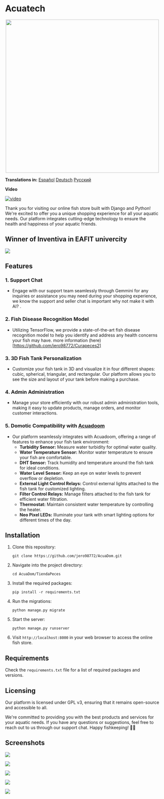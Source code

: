 # Acuatech

<p align="center"><img src="https://avatars.githubusercontent.com/u/147756061?s=400&u=97529d858fcada36803623812a49d96623e2133b&v=4" width="500" height="500"></p>

**Translations in:**
[Español](https://github.com/FICAARO/Acuatech/blob/main/docs/readme_es.md)
[Deutsch](https://github.com/FICAARO/Acuatech/blob/main/docs/readme_ge.md) 
[Русский](https://github.com/FICAARO/Acuatech/blob/main/docs/readme_ru.md)

**Video**

[![video](https://raw.githubusercontent.com/FICAARO/Acuatech/refs/heads/main/docs/screenshots/6.png)](
https://www.youtube.com/watch?v=YUgIStrgesU "Acuatech")


Thank you for visiting our online fish store built with Django and Python! We're excited to offer you a unique shopping experience for all your aquatic needs. Our platform integrates cutting-edge technology to ensure the health and happiness of your aquatic friends.

## Winner of Inventiva in EAFIT univercity

![](https://raw.githubusercontent.com/FICAARO/Acuatech/refs/heads/main/docs/screenshots/7.jpeg)

## Features

### 1. Support Chat
- Engage with our support team seamlessly through Gemmini for any inquiries or assistance you may need during your shopping experience, we know the support and seller chat is important why not make it with AI? .

### 2. Fish Disease Recognition Model
- Utilizing TensorFlow, we provide a state-of-the-art fish disease recognition model to help you identify and address any health concerns your fish may have. more information (here)[https://github.com/jero98772/Curapeces2]

### 3. 3D Fish Tank Personalization
- Customize your fish tank in 3D and visualize it in four different shapes: cubic, spherical, triangular, and rectangular. Our platform allows you to see the size and layout of your tank before making a purchase.

### 4. Admin Administration
- Manage your store efficiently with our robust admin administration tools, making it easy to update products, manage orders, and monitor customer interactions.

### 5. Domotic Compatibility with [Acuadoom](https://github.com/jero98772/AcuaDom)
- Our platform seamlessly integrates with Acuadoom, offering a range of features to enhance your fish tank environment:
  - **Turbidity Sensor:** Measure water turbidity for optimal water quality.
  - **Water Temperature Sensor:** Monitor water temperature to ensure your fish are comfortable.
  - **DHT Sensor:** Track humidity and temperature around the fish tank for ideal conditions.
  - **Water Level Sensor:** Keep an eye on water levels to prevent overflow or depletion.
  - **External Light Control Relays:** Control external lights attached to the fish tank for customized lighting.
  - **Filter Control Relays:** Manage filters attached to the fish tank for efficient water filtration.
  - **Thermostat:** Maintain consistent water temperature by controlling the heater.
  - **Neo Pixel LEDs:** Illuminate your tank with smart lighting options for different times of the day.

## Installation

1. Clone this repository:

    ```
    git clone https://github.com/jero98772/AcuaDom.git
    ```

2. Navigate into the project directory:

    ```
    cd AcuaDom/TiendaPeces
    ```

3. Install the required packages:

    ```
    pip install -r requirements.txt
    ```

4. Run the migrations:

    ```
    python manage.py migrate
    ```

5. Start the server:

    ```
    python manage.py runserver
    ```

6. Visit `http://localhost:8000` in your web browser to access the online fish store.

## Requirements

Check the `requirements.txt` file for a list of required packages and versions.

## Licensing
Our platform is licensed under GPL v3, ensuring that it remains open-source and accessible to all.

We're committed to providing you with the best products and services for your aquatic needs. If you have any questions or suggestions, feel free to reach out to us through our support chat. Happy fishkeeping! 🐠🌊


## Screenshots

![](https://raw.githubusercontent.com/FICAARO/Acuatech/refs/heads/main/docs/screenshots/5.png)

![](https://raw.githubusercontent.com/FICAARO/Acuatech/refs/heads/main/docs/screenshots/4.png)

![](https://raw.githubusercontent.com/FICAARO/Acuatech/refs/heads/main/docs/screenshots/3.png)

![](https://raw.githubusercontent.com/FICAARO/Acuatech/refs/heads/main/docs/screenshots/2.png)

![](https://raw.githubusercontent.com/FICAARO/Acuatech/refs/heads/main/docs/screenshots/1.png)
